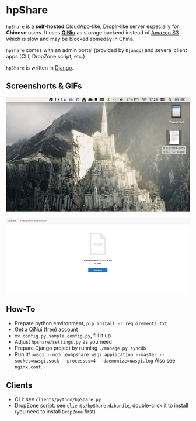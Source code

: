 # hpShare

`hpShare` is a **self-hosted** [CloudApp](http://getcloudapp.com)-like, [Droplr](http://droplr.com)-like server especially for **Chinese** users. It uses **[QiNiu](http://qiniu.com)** as storage backend instead of [Amazon S3](http://http://s3.amazonaws.com) which is slow and may be blocked someday in China.

`hpShare` comes with an admin portal (provided by `Django`) and several client apps (CLI, DropZone script, etc.)

`hpShare` is written in [Django](http://http://djangoproject.com).

## Screenshorts & GIFs

![Demo](screenshots/demo.gif)

![web](screenshots/web.png)

## How-To

- Prepare python environment, `pip install -r requirements.txt`
- Get a [QiNui](http://qiniu.com) (free) account
- `mv config.py.sample config.py`, fill it up
- Adjust `hpshare/settings.py` as you need
- Prepare Django project by running `./manage.py syncdb`
- Run it! `uwsgi --module=hpshare.wsgi:application --master --socket=uwsgi.sock --processes=4 --daemonize=uwsgi.log` Also see `nginx.conf`. 

## Clients

- CLI: see `clients/python/hpShare.py`
- DropZone script: see `clients/hpShare.dzbundle`, double-click it to install (you need to install `DropZone` first)
